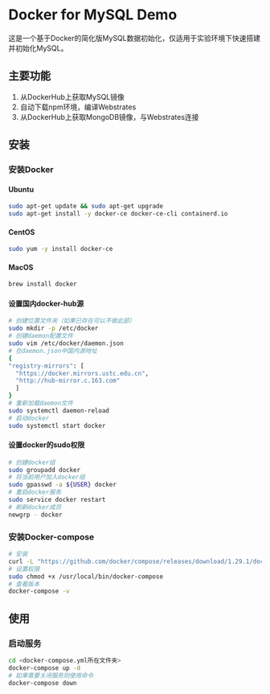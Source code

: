 # Docker for MySQL Demo

这是一个基于Docker的简化版MySQL数据初始化，仅适用于实验环境下快速搭建并初始化MySQL。

## 主要功能
1. 从DockerHub上获取MySQL镜像
2. 自动下载npm环境，编译Webstrates
3. 从DockerHub上获取MongoDB镜像，与Webstrates连接

## 安装

### 安装Docker

#### Ubuntu
```bash
sudo apt-get update && sudo apt-get upgrade
sudo apt-get install -y docker-ce docker-ce-cli containerd.io
```

#### CentOS
```bash
sudo yum -y install docker-ce
```

#### MacOS
```bash
brew install docker
```

#### 设置国内docker-hub源
```bash
# 创建位置文件夹（如果已存在可以不做此部）
sudo mkdir -p /etc/docker
# 创建daemon配置文件
sudo vim /etc/docker/daemon.json
# 在daemon.json中国内源地址
{
"registry-mirrors": [
  "https://docker.mirrors.ustc.edu.cn",
  "http://hub-mirror.c.163.com"
  ]
}
# 重新加载daemon文件
sudo systemctl daemon-reload
# 启动docker
sudo systemctl start docker
```

#### 设置docker的sudo权限
```bash
# 创建docker组
sudo groupadd docker
# 将当前用户加入docker组
sudo gpasswd -a ${USER} docker
# 重启docker服务
sudo service docker restart
# 刷新docker成员
newgrp - docker
```

### 安装Docker-compose
```bash
# 安装
curl -L "https://github.com/docker/compose/releases/download/1.29.1/docker-compose-$(uname -s)-$(uname -m)" -o /usr/local/bin/docker-compose
# 设置权限
sudo chmod +x /usr/local/bin/docker-compose
# 查看版本
docker-compose -v
```

## 使用

### 启动服务
```bash
cd <docker-compose.yml所在文件夹>
docker-compose up -d
# 如果需要关闭服务则使用命令
docker-compose down
```


